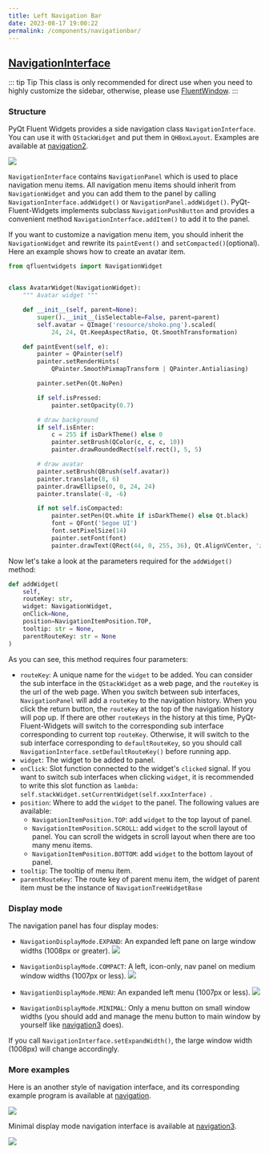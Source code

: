```yaml
---
title: Left Navigation Bar
date: 2023-08-17 19:00:22
permalink: /components/navigationbar/
---
```


## [NavigationInterface](https://pyqt-fluent-widgets.readthedocs.io/zh-cn/latest/autoapi/qfluentwidgets/components/navigation/navigation_interface/index.html#qfluentwidgets.components.navigation.navigation_interface.NavigationInterface)

::: tip Tip
This class is only recommended for direct use when you need to highly customize the sidebar, otherwise, please use [FluentWindow](/components/fluentwindow/).
:::

### Structure

PyQt Fluent Widgets provides a side navigation class `NavigationInterface`. You can use it with `QStackWidget` and put them in `QHBoxLayout`. Examples are available at [navigation2](https://github.com/zhiyiYo/PyQt-Fluent-Widgets/tree/master/examples/navigation/navigation2/demo.py).

![](https://pyqt-fluent-widgets.readthedocs.io/en/latest/_images/NavigationInterface_Structure.jpg)

`NavigationInterface` contains `NavigationPanel` which is used to place navigation menu items. All navigation menu items should inherit from `NavigationWidget` and you can add them to the panel by calling `NavigationInterface.addWidget()` or `NavigationPanel.addWidget()`. PyQt-Fluent-Widgets implements subclass `NavigationPushButton` and provides a convenient method `NavigationInterface.addItem()` to add it to the panel.

If you want to customize a navigation menu item, you should inherit the `NavigationWidget` and rewrite its `paintEvent()` and `setCompacted()`(optional). Here an example shows how to create an avatar item.

```python
from qfluentwidgets import NavigationWidget


class AvatarWidget(NavigationWidget):
    """ Avatar widget """

    def __init__(self, parent=None):
        super().__init__(isSelectable=False, parent=parent)
        self.avatar = QImage('resource/shoko.png').scaled(
            24, 24, Qt.KeepAspectRatio, Qt.SmoothTransformation)

    def paintEvent(self, e):
        painter = QPainter(self)
        painter.setRenderHints(
            QPainter.SmoothPixmapTransform | QPainter.Antialiasing)

        painter.setPen(Qt.NoPen)

        if self.isPressed:
            painter.setOpacity(0.7)

        # draw background
        if self.isEnter:
            c = 255 if isDarkTheme() else 0
            painter.setBrush(QColor(c, c, c, 10))
            painter.drawRoundedRect(self.rect(), 5, 5)

        # draw avatar
        painter.setBrush(QBrush(self.avatar))
        painter.translate(8, 6)
        painter.drawEllipse(0, 0, 24, 24)
        painter.translate(-8, -6)

        if not self.isCompacted:
            painter.setPen(Qt.white if isDarkTheme() else Qt.black)
            font = QFont('Segoe UI')
            font.setPixelSize(14)
            painter.setFont(font)
            painter.drawText(QRect(44, 0, 255, 36), Qt.AlignVCenter, 'zhiyiYo')
```

Now let's take a look at the parameters required for the `addWidget()` method:

```python
def addWidget(
    self,
    routeKey: str,
    widget: NavigationWidget,
    onClick=None,
    position=NavigationItemPosition.TOP,
    tooltip: str = None,
    parentRouteKey: str = None
)
```


As you can see, this method requires four parameters:

* `routeKey`: A unique name for the `widget` to be added. You can consider the sub interface in the `QStackWidget` as a web page, and the `routeKey` is the url of the web page. When you switch between sub interfaces, `NavigationPanel` will add a `routeKey` to the navigation history. When you click the return button, the `routeKey` at the top of the navigation history will pop up. If there are other `routeKeys` in the history at this time, PyQt-Fluent-Widgets will switch to the corresponding sub interface corresponding to current top `routeKey`. Otherwise, it will switch to the sub interface corresponding to `defaultRouteKey`, so you should call `NavigationInterface.setDefaultRouteKey()` before running app.
* `widget`: The widget to be added to panel.
* `onClick`: Slot function connected to the widget's `clicked` signal. If you want to switch sub interfaces when clicking `widget`, it is recommended to write this slot function as `lambda: self.stackWidget.setCurrentWidget(self.xxxInterface) `.
* `position`: Where to add the `widget` to the panel. The following values are available:
  * `NavigationItemPosition.TOP`: add `widget` to the top layout of panel.
  * `NavigationItemPosition.SCROLL`: add `widget` to the scroll layout of panel. You can scroll the widgets in scroll layout when there are too many menu items.
  * `NavigationItemPosition.BOTTOM`: add `widget` to the bottom layout of panel.
* `tooltip`: The tooltip of menu item.
* `parentRouteKey`: The route key of parent menu item, the widget of parent item must be the instance of `NavigationTreeWidgetBase`

### Display mode

The navigation panel has four display modes:

* `NavigationDisplayMode.EXPAND`: An expanded left pane on large window widths (1008px or greater).
  ![](https://cdn.staticaly.com/gh/qfluentwidgets/picx-images-hosting@master/20230824/Expand.39gngq1yta40.webp)

* `NavigationDisplayMode.COMPACT`: A left, icon-only, nav panel on medium window widths (1007px or less).
  ![](https://cdn.staticaly.com/gh/qfluentwidgets/picx-images-hosting@master/20230824/Compact.20s8q00qtvfk.webp)

* `NavigationDisplayMode.MENU`: An expanded left menu (1007px or less).
  ![](https://cdn.staticaly.com/gh/qfluentwidgets/picx-images-hosting@master/20230824/Menu.5qqwsbrrs4w0.webp)

* `NavigationDisplayMode.MINIMAL`: Only a menu button on small window widths (you should add and manage the menu button to main window by yourself like [navigation3](https://github.com/zhiyiYo/PyQt-Fluent-Widgets/tree/master/examples/navigation/navigation3) does).

If you call `NavigationInterface.setExpandWidth()`, the large window width (1008px) will change accordingly.


### More examples
Here is an another style of navigation interface, and its corresponding example program is available at [navigation](https://github.com/zhiyiYo/PyQt-Fluent-Widgets/tree/master/examples/navigation/navigation1/demo.py).

![](https://pyqt-fluent-widgets.readthedocs.io/en/latest/_images/NavigationInterface.jpg)

Minimal display mode navigation interface is available at [navigation3](https://github.com/zhiyiYo/PyQt-Fluent-Widgets/tree/master/examples/navigation/navigation3).

![](https://pyqt-fluent-widgets.readthedocs.io/en/latest/_images/NavigationInterface_Minimal.jpg)
